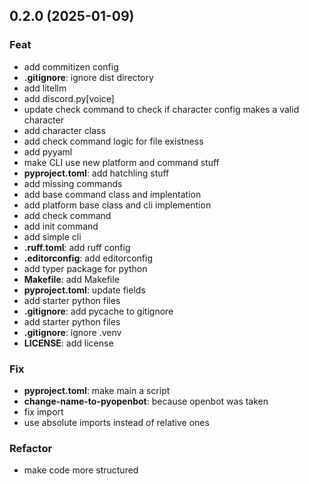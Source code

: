 ## 0.2.0 (2025-01-09)

### Feat

- add commitizen config
- **.gitignore**: ignore dist directory
- add litellm
- add discord.py[voice]
- update check command to check if character config makes a valid character
- add character class
- add check command logic for file existness
- add pyyaml
- make CLI use new platform and command stuff
- **pyproject.toml**: add hatchling stuff
- add missing commands
- add base command class and implentation
- add platform base class and cli implemention
- add check command
- add init command
- add simple cli
- **.ruff.toml**: add ruff config
- **.editorconfig**: add editorconfig
- add typer package for python
- **Makefile**: add Makefile
- **pyproject.toml**: update fields
- add starter python files
- **.gitignore**: add pycache to gitignore
- add starter python files
- **.gitignore**: ignore .venv
- **LICENSE**: add license

### Fix

- **pyproject.toml**: make main a script
- **change-name-to-pyopenbot**: because openbot was taken
- fix import
- use absolute imports instead of relative ones

### Refactor

- make code more structured
